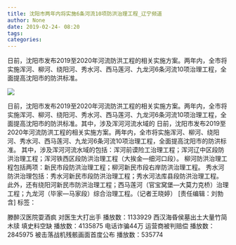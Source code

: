 ```yaml
---
title: 沈阳市两年内将实施6条河流10项防洪治理工程_辽宁频道
author: None
date: 2019-02-24- 08:20
tags: 
categories: 
---
```

日前，沈阳市发布2019至2020年河流防洪工程的相关实施方案。两年内，全市将实施浑河、柳河、绕阳河、秀水河、西马莲河、九龙河6条河流10项治理工程，全面提高沈阳市的防洪标准。
<!-- more -->
                
<img align="center" border="0" src="http://p2.ifengimg.com/a/2016/0810/204c433878d5cf9size1_w16_h16.png" />
                
            
日前，沈阳市发布2019至2020年河流防洪工程的相关实施方案。两年内，全市将实施浑河、柳河、绕阳河、秀水河、西马莲河、九龙河6条河流10项治理工程，全面提高沈阳市的防洪标准。其中，涉及浑河河流水域的
日前，沈阳市发布2019至2020年河流防洪工程的相关实施方案。两年内，全市将实施浑河、柳河、绕阳河、秀水河、西马莲河、九龙河6条河流10项治理工程，全面提高沈阳市的防洪标准。
其中，涉及浑河河流水域的包括：浑河前谟险工治理工程；浑河辽中区段防洪治理工程；浑河铁西区段防洪治理工程（大挨金—细河口段）。
柳河防洪治理工程包括两项：新民市段防洪治理工程；柳河新民市段右岸防洪治理工程。
秀水河防洪治理包括：秀水河新民市段防洪治理工程；秀水河法库县段防洪治理工程。
此外，还有绕阳河新民市防洪治理工程；西马莲河（官宝窝堡—大莫力克桥）治理工程；九龙河（毕家—马家段）综合治理工程。（记者王晓婷）
[责任编辑：刘勃含]
标签：
 
             
滕醉汉医院耍酒疯 对医生大打出手
播放数：1133929
西汉海昏侯墓出土大量竹简木牍 填史料空缺
播放数：4135875
电话诈骗44万 运营商被判赔偿
播放数：2845975
被击落战机残骸画面首度公布
播放数：535774

